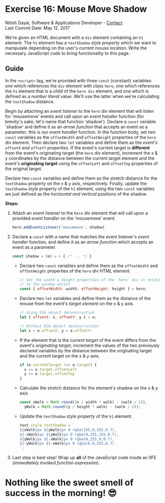 # Exercise 16: Mouse Move Shadow
Nitish Dayal, Software & Applications Developer - [Contact](http://nitishdayal.me)  
Last Commit Date: May 12, 2017

We're given an HTML document with a `div` element containing an `h1` element.
  The `h1` element has a `textShadow` _style property_ which we want to manipulate
  depending on the user's current mouse location. Write the necessary JavaScript
  code to bring functionality to this page.

## Guide

In the `<script>` tag, we're provided with three `const` (constant) variables: one
  which references the `div` element with class `hero`, one which references the `h1` element
  that is a _child_ of the `hero div` element, and one which is defined as a _number literal_
  value. We'll use the latter when we're calculating the `textShadow` distance.

Begin by attaching an _event listener_ to the `hero` div element that will listen for
  'mousemove' events and call upon an _event handler_ function (for brevity's sake, let's
  name that function 'shadow'). Declare a `const` variable 'shadow' and define it as
  an _arrow function_ that accepts an event as a parameter; this is our _event handler_ function.
  In the function body, set two `const` variables as the `offsetWidth` and `offsetHeight` 
  properties of the `hero` div element. Then declare two `let` variables and define them
  as the _event's `offsetX` and `offsetY` properties_. If the event's current target
  is **different** from the event's originating target (the `hero` div element), increment
  the x & y coordinates by the distance between the current target element and the event's
  **originating target** using the `offsetLeft` and `offsetTop` properties of the original
  target.

Declare two `const` variables and define them as the stretch distance for the `textShadow` property
  on the x & y axis, respectively. Finally, update the `textShadow` style property of the `h1`
  element, using the two `const` variables we just defined as the _horizontal and vertical_
  positions of the shadow.

**Steps:**

1. Attach an _event listener_ to the `hero` div element that will call upon a provided _event handler_
  on the 'mousemove' event.

    ```JavaScript
    hero.addEventListener('mousemove', shadow)
    ```

2. Declare a `const` with a name that matches the event listener's _event handler_ function, 
  and define it as an _arrow function_ which accepts an event as a parameter.

    ```JavaScript
    const shadow = (e) = > { /* ... */ }
    ```

    - Declare two `const` variables and define them as the `offsetWidth` 
      and `offSetHeight` properties of the `hero` div HTML element.

        ```JavaScript
        // Get the width & height properties of the 'hero' div in relation
        // to the window object
        const { offsetWidth: width, offsetHeight: height } = hero;
        ```

    - Declare two `let` variables and define them as the distance of the
      mouse from the event's _target element_ on the x & y axis.

        ```JavaScript
        // Using ES6 object deconstruction
        let { offsetX: x, offsetY: y } = e;

        // Without ES6 object deconstruction
        let x = e.offsetX, y = e.offsetY;
        ``` 

    - If the element that is the _current target_ of the event differs
      from the event's _originating target_, increment the values of the two previously declared
      variables by the distance between the originating target and the current target on the
      x & y axis.

        ```JavaScript
        if (e.currentTarget !== e.target) {
          x += e.target.offsetLeft
          y += e.target.offsetTop
        }

        ```

    - Calculate the stretch distance for the element's shadow on the x & y axis

        ```JavaScript
        const xWalk = Math.round((x / width * walk) - (walk / 2)),
          yWalk = Math.round((y / height * walk) - (walk / 2));
        ```
    
    - Update the `textShadow` _style property_ of the `h1` element.

        ```JavaScript
        text.style.textShadow = `
        ${xWalk}px ${yWalk}px 0 rgba(255,0,255,0.7),
        ${-xWalk}px ${yWalk}px 0 rgba(0,255,255,0.7),
        ${yWalk}px ${-xWalk}px 0 rgba(0,255,0,0.7),
        ${-yWalk}px ${-xWalk}px 0 rgba(0,0,255,0.7)
        `;
        ```

3. Last step is best step! Wrap up **all** of the JavaScript code inside an IIFE 
  (_immediately invoked function expression_).

# Nothing like the sweet smell of success in the morning! 😎
